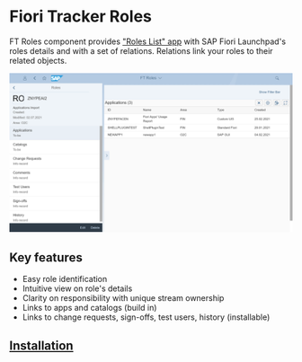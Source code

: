 # Fiori Tracker Roles

FT Roles component provides ["Roles List" app](roles.md) with SAP Fiori Launchpad's roles details and with a set of relations. Relations link your roles to their related objects.

[![](res/ro.png)](res/ro.png)

## Key features
- Easy role identification 
- Intuitive view on role's details 
- Clarity on responsibility with unique stream ownership
- Links to apps and catalogs (build in)
- Links to change requests, sign-offs, test users, history (installable)

## [Installation](inst.md)

